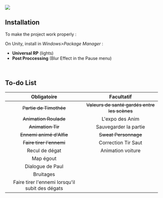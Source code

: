 
![](https://i.imgur.com/Ku6hjHX.png?1)


## Installation

To make the project work properly :

On Unity, install in *Windows>Package Manager* :

- **Universal RP** (lights)
- **Post Proccessing** (Blur Effect in the Pause menu)
<br>

## To-do List



Obligatoire | Facultatif |
:----------:|:----------:|
 ~~Partie de Timothée~~ |~~Valeurs de santé gardés entre les scènes~~|
 ~~Animation Roulade~~| L'expo des Anim |
 ~~Animation Tir~~ | Sauvegarder la partie |
 ~~Ennemi animé d'Alfie~~ |~~Sweat Personnage~~|
 ~~Faire tirer l'ennemi~~| Correction Tir Saut |
 Recul de dégat | Animation voiture |
 Map égout |  |
 Dialogue de Paul |  |
 Bruitages |  |
 Faire tirer l'ennemi lorsqu'il subit des dégats|  |